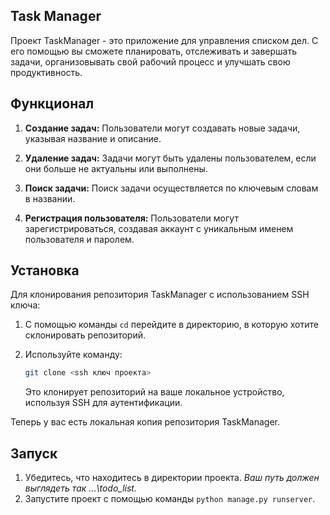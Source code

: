 ## Task Manager
Проект TaskManager - это приложение для управления списком дел. С его помощью вы сможете планировать, отслеживать и завершать задачи, организовывать свой рабочий процесс и улучшать свою продуктивность.

## Функционал
1. **Создание задач:** Пользователи могут создавать новые задачи, указывая название и описание.

2. **Удаление задач:** Задачи могут быть удалены пользователем, если они больше не актуальны или выполнены.

3. **Поиск задачи:** Поиск задачи осуществляется по ключевым словам в названии.

4. **Регистрация пользователя:** Пользователи могут зарегистрироваться, создавая аккаунт с уникальным именем пользователя и паролем.

## Установка

Для клонирования репозитория TaskManager с использованием SSH ключа:
1. С помощью команды `cd` перейдите в директорию, в которую хотите склонировать репозиторий.
2. Используйте команду:

   ```bash
   git clone <ssh ключ проекта>
   ```

   Это клонирует репозиторий на ваше локальное устройство, используя SSH для аутентификации.

Теперь у вас есть локальная копия репозитория TaskManager.
## Запуск
1. Убедитесь, что находитесь в директории проекта.
*Ваш путь должен выглядеть так ...\todo_list.*
3. Запустите проект с помощью команды `python manage.py runserver`.
